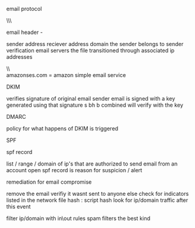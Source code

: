 email protocol 

\\\\\

email header -

sender address
reciever address
domain the sender belongs to 
sender verification
email servers the file transitioned through
associated ip addresses

\\\\\
amazonses.com =  amazon simple email service 



DKIM

verifies signature of original email sender 
email is signed with a key generated using that signature 
s
bh
b
combined will verify with the key


DMARC

policy for what happens of DKIM is triggered 


SPF

spf record

list / range / domain of ip's that are authorized to send email from an account 
open spf record is reason for suspicion / alert





remediation for email compromise

remove the email
verifiy it wasnt sent to anyone else
check for indicators listed in the network
file hash : script hash
look for ip/domain traffic after this event 

filter ip/domain with in\out rules 
spam filters
the best kind 